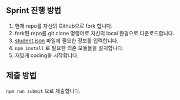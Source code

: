 ## Sprint 진행 방법
1. 현재 repo를 자신의 Github으로 fork 합니다. 
2. fork된 repo를 git clone 명령어로 자신의 local 환경으로 다운로드합니다.
3. [student.json](student.json) 파일에 필요한 정보를 입력합니다.
4. `npm install` 로 필요한 의존 모듈들을 설치합니다. 
5. 재밌게 coding을 시작합니다.

## 제출 방법
`npm run submit` 으로 제출합니다. 